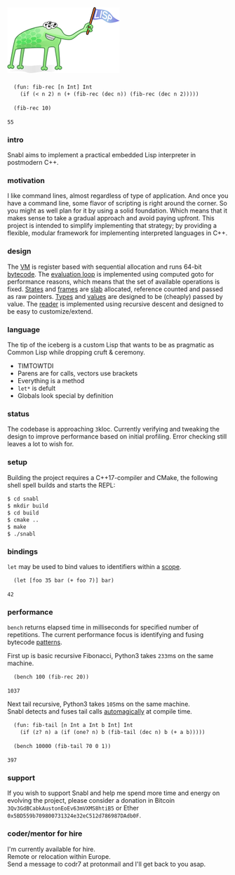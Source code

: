 ## ![Lisp Mascot](lisp.png?raw=true)

```
  (fun: fib-rec [n Int] Int
    (if (< n 2) n (+ (fib-rec (dec n)) (fib-rec (dec n 2)))))
    
  (fib-rec 10)

55
```

### intro
Snabl aims to implement a practical embedded Lisp interpreter in postmodern C++.

### motivation
I like command lines, almost regardless of type of application. And once you have a command line, some flavor of scripting is right around the corner. So you might as well plan for it by using a solid foundation. Which means that it makes sense to take a gradual approach and avoid paying upfront. This project is intended to simplify implementing that strategy; by providing a flexible, modular framework for implementing interpreted languages in C++.

### design
The [VM](https://github.com/codr7/snabl/blob/main/src/snabl/m.hpp) is register based with sequential allocation and runs 64-bit [bytecode](https://github.com/codr7/snabl/blob/main/src/snabl/op.hpp). The [evaluation loop](https://github.com/codr7/snabl/blob/main/src/snabl/m.hpp) is implemented using computed goto for performance reasons, which means that the set of available operations is fixed. [States](https://github.com/codr7/snabl/blob/main/src/snabl/state.hpp) and [frames](https://github.com/codr7/snabl/blob/main/src/snabl/frame.hpp) are [slab](https://github.com/codr7/snabl/blob/main/src/snabl/frame.hpp) allocated, reference counted and passed as raw pointers. [Types](https://github.com/codr7/snabl/tree/main/src/snabl/types) and [values](https://github.com/codr7/snabl/blob/main/src/snabl/val.hpp) are designed to be (cheaply) passed by value. The [reader](https://github.com/codr7/snabl/blob/main/src/snabl/reader.hpp) is implemented using recursive descent and designed to be easy to customize/extend.

### language
The tip of the iceberg is a custom Lisp that wants to be as pragmatic as Common Lisp while dropping cruft & ceremony.

- TIMTOWTDI
- Parens are for calls, vectors use brackets
- Everything is a method
- `let*` is defult
- Globals look special by definition

### status
The codebase is approaching `3`kloc. Currently verifying and tweaking the design to improve performance based on initial profiling. Error checking still leaves a lot to wish for.

### setup
Building the project requires a C++17-compiler and CMake, the following shell spell builds and starts the REPL:

```
$ cd snabl
$ mkdir build
$ cd build
$ cmake ..
$ make
$ ./snabl
```

### bindings
`let` may be used to bind values to identifiers within a [scope](https://github.com/codr7/snabl/blob/main/src/snabl/scope.hpp).

```
  (let [foo 35 bar (+ foo 7)] bar)

42
```

### performance
`bench` returns elapsed time in milliseconds for specified number of repetitions. The current performance focus is identifying and fusing bytecode [patterns](https://github.com/codr7/snabl/tree/main/src/snabl/fuses).

First up is basic recursive Fibonacci, Python3 takes `233`ms on the same machine.

```
  (bench 100 (fib-rec 20))

1037
```

Next tail recursive, Python3 takes `105`ms on the same machine.<br/>
Snabl detects and fuses tail calls [automagically](https://github.com/codr7/snabl/blob/main/src/snabl/fuses/tail_call.cpp) at compile time.

```
  (fun: fib-tail [n Int a Int b Int] Int
    (if (z? n) a (if (one? n) b (fib-tail (dec n) b (+ a b)))))

  (bench 10000 (fib-tail 70 0 1))
  
397
```

### support
If you wish to support Snabl and help me spend more time and energy on evolving the project, please consider a donation in Bitcoin `3Qv3GdBCabkAustonEoEv63mVXMS8htiB5` or Ether `0x5BD559b709800731324e32eC512d786987DAdb0F`.

### coder/mentor for hire
I'm currently available for hire.<br/>
Remote or relocation within Europe.<br/>
Send a message to codr7 at protonmail and I'll get back to you asap.